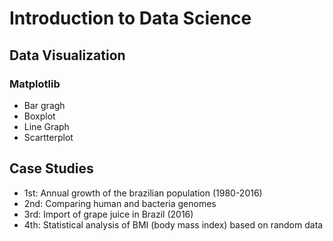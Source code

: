 # Introduction to Data Science


## Data Visualization

### Matplotlib

- Bar gragh
- Boxplot
- Line Graph
- Scartterplot


## Case Studies

- 1st: Annual growth of the brazilian population (1980-2016)
- 2nd: Comparing human and bacteria genomes
- 3rd: Import of grape juice in Brazil (2016)
- 4th: Statistical analysis of BMI (body mass index) based on random data